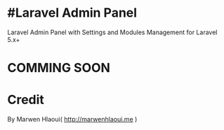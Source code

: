 
#Laravel Admin Panel
=============

Laravel Admin Panel with Settings and Modules Management for Laravel 5.x+


COMMING SOON
============


Credit
======

By Marwen Hlaoui( http://marwenhlaoui.me )
